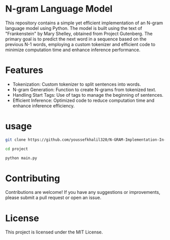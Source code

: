# N-gram Language Model

This repository contains a simple yet efficient implementation of an N-gram language model using Python. The model is built using the text of "Frankenstein" by Mary Shelley, obtained from Project Gutenberg. The primary goal is to predict the next word in a sequence based on the previous N-1 words, employing a custom tokenizer and efficient code to minimize computation time and enhance inference performance.

# Features

- Tokenization: Custom tokenizer to split sentences into words.
- N-gram Generation: Function to create N-grams from tokenized text.
- Handling Start Tags: Use of <START> tags to manage the beginning of sentences.
- Efficient Inference: Optimized code to reduce computation time and enhance inference efficiency.

# usage
```bash
git clone https://github.com/youssefkhalil320/N-GRAM-Implementation-In-Python.git
```

```bash
cd project
```

```bash
python main.py
```

# Contributing
Contributions are welcome! If you have any suggestions or improvements, please submit a pull request or open an issue.

# License
This project is licensed under the MIT License.
